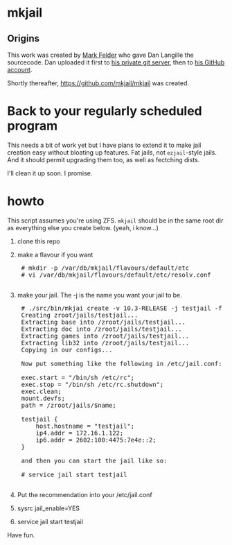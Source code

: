 # mkjail

## Origins

This work was created by [Mark Felder](https://github.com/feld) who gave
Dan Langille the sourcecode.  Dan uploaded it first to [his private git server](https://git.langille.org/dvl/mkjail),
then to [his GitHub account](https://github.com/dlangille/mkjail).

Shortly thereafter, https://github.com/mkjail/mkjail was created.

# Back to your regularly scheduled program


This needs a bit of work yet but I have plans to extend it to make jail
creation easy without bloating up features. Fat jails, not `ezjail`-style
jails. And it should permit upgrading them too, as well as fectching dists.

I'll clean it up soon. I promise.

# howto

This script assumes you're using ZFS. `mkjail` should be in the same
root dir as everything else you create below. (yeah, i know...)

1. clone this repo

2. make a flavour if you want

    <pre>
    # mkdir -p /var/db/mkjail/flavours/default/etc
    # vi /var/db/mkjail/flavours/default/etc/resolv.conf
    </pre>

3. make your jail. The -j is the name you want your jail to be.

    <pre>
    # ./src/bin/mkjai create -v 10.3-RELEASE -j testjail -f default
    Creating zroot/jails/testjail...
    Extracting base into /zroot/jails/testjail...
    Extracting doc into /zroot/jails/testjail...
    Extracting games into /zroot/jails/testjail...
    Extracting lib32 into /zroot/jails/testjail...
    Copying in our configs...
    
    Now put something like the following in /etc/jail.conf:
    
    exec.start = "/bin/sh /etc/rc";
    exec.stop = "/bin/sh /etc/rc.shutdown";
    exec.clean;
    mount.devfs;
    path = /zroot/jails/$name;
    
    testjail {
        host.hostname = "testjail";
        ip4.addr = 172.16.1.122;
        ip6.addr = 2602:100:4475:7e4e::2;
    }
    
    and then you can start the jail like so:
    
    # service jail start testjail
    </pre>

4. Put the recommendation into your /etc/jail.conf

5. sysrc jail_enable=YES

6. service jail start testjail

Have fun.
